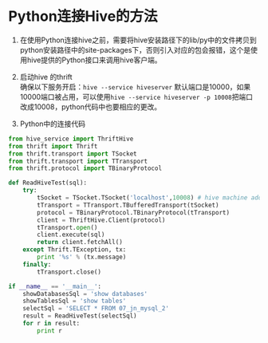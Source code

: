 # Python连接Hive的方法
1. 在使用Python连接hive之前，需要将hive安装路径下的lib/py中的文件拷贝到python安装路径中的site-packages下，否则引入对应的包会报错，这个是使用hive提供的Python接口来调用hive客户端。
2. 启动hive 的thrift  
确保以下服务开启：`hive --service hiveserver`
默认端口是10000，如果10000端口被占用，可以使用`hive --service hiveserver -p 10008`把端口改成10008，python代码中也要相应的更改。

3. Python中的连接代码
```python
from hive_service import ThriftHive
from thrift import Thrift
from thrift.transport import TSocket
from thrift.transport import TTransport
from thrift.protocol import TBinaryProtocol

def ReadHiveTest(sql):
    try:
        tSocket = TSocket.TSocket('localhost',10008) # hive machine address and port
        tTransport = TTransport.TBufferedTransport(tSocket)
        protocol = TBinaryProtocol.TBinaryProtocol(tTransport)
        client = ThriftHive.Client(protocol)
        tTransport.open()
        client.execute(sql)
        return client.fetchAll()
    except Thrift.TException, tx:
        print '%s' % (tx.message)
    finally:
        tTransport.close()

if __name__ == '__main__':
    showDatabasesSql = 'show databases'
    showTablesSql = 'show tables'
    selectSql = 'SELECT * FROM 07_jn_mysql_2'
    result = ReadHiveTest(selectSql)
    for r in result:
        print r
```
